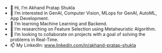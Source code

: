 - 👋 Hi, I’m Akhand Pratap Shukla
- 👀 I’m interested in GenAI, Computer Vision, MLops for GenAI, AutoML, App Development.
- 🌱 I’m learning Machine Learning and Backend.
- 🔎 I’m researching on Feature Selection using Metaheuristic Algorithm.
- 💞️ I’m looking to collaborate on projects with a goal of solving the problems in Real-Time.
- 📫 My LinkedIn: www.linkedin.com/in/akhand-pratap-shukla

<!---
A-P-Shukla/A-P-Shukla is a ✨ special ✨ repository because its `README.md` (this file) appears on your GitHub profile.
You can click the Preview link to take a look at your changes.
--->
